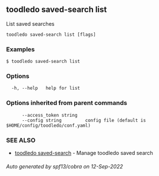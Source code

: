 ## toodledo saved-search list

List saved searches

```
toodledo saved-search list [flags]
```

### Examples

```
$ toodledo saved-search list

```

### Options

```
  -h, --help   help for list
```

### Options inherited from parent commands

```
      --access_token string   
      --config string         config file (default is $HOME/config/toodledo/conf.yaml)
```

### SEE ALSO

* [toodledo saved-search](toodledo_saved-search.md)	 - Manage toodledo saved search

###### Auto generated by spf13/cobra on 12-Sep-2022

